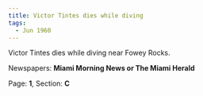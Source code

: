 ```yaml
---  
title: Victor Tintes dies while diving  
tags:  
  - Jun 1960  
---  
```

  
Victor Tintes dies while diving near Fowey Rocks.  
  
Newspapers: **Miami Morning News or The Miami Herald**  
  
Page: **1**, Section: **C** 
